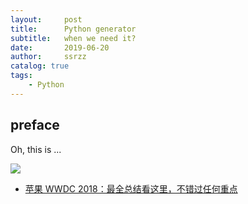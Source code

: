 ```yaml
---
layout:     post
title:      Python generator
subtitle:   when we need it?
date:       2019-06-20
author:     ssrzz
catalog: true
tags:
    - Python
---
```


## preface

Oh, this is ...

![](https://images.ifanr.cn/wp-content/uploads/2018/06/WWDC-10.jpg)

- [苹果 WWDC 2018：最全总结看这里，不错过任何重点](https://sspai.com/post/44816)
 

